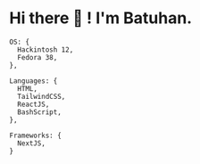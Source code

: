 # Hi there 👋 ! I'm Batuhan. 
```
OS: {
  Hackintosh 12,
  Fedora 38,
},

Languages: {
  HTML,
  TailwindCSS,
  ReactJS,
  BashScript,
},

Frameworks: {
  NextJS,
}
```
